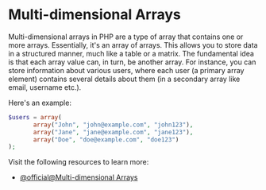 # Multi-dimensional Arrays

Multi-dimensional arrays in PHP are a type of array that contains one or more arrays. Essentially, it's an array of arrays. This allows you to store data in a structured manner, much like a table or a matrix. The fundamental idea is that each array value can, in turn, be another array. For instance, you can store information about various users, where each user (a primary array element) contains several details about them (in a secondary array like email, username etc.). 

Here's an example:

```php
$users = array(
       array("John", "john@example.com", "john123"),
       array("Jane", "jane@example.com", "jane123"),
       array("Doe", "doe@example.com", "doe123")
);
```

Visit the following resources to learn more:

- [@official@Multi-dimensional Arrays](https://www.php.net/manual/en/language.types.array.php)